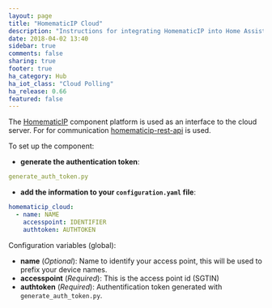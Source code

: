 ```yaml
---
layout: page
title: "HomematicIP Cloud"
description: "Instructions for integrating HomematicIP into Home Assistant."
date: 2018-04-02 13:40
sidebar: true
comments: false
sharing: true
footer: true
ha_category: Hub
ha_iot_class: "Cloud Polling"
ha_release: 0.66
featured: false
---
```


The [HomematicIP](http://www.homematicip.de) component platform is used as an interface to the cloud server.
For for communication [homematicip-rest-api](https://github.com/coreGreenberet/homematicip-rest-api) is used.

To set up the component:

- **generate the authentication token**:
```yaml
generate_auth_token.py
```

- **add the information to your `configuration.yaml` file**:

```yaml
homematicip_cloud:
  - name: NAME
    accesspoint: IDENTIFIER
    authtoken: AUTHTOKEN
```

Configuration variables (global):

- **name** (*Optional*): Name to identify your access point, this will be
  used to prefix your device names.
- **accesspoint** (*Required*): This is the access point id (SGTIN)
- **authtoken** (*Required*): Authentification token generated with
`generate_auth_token.py`.

